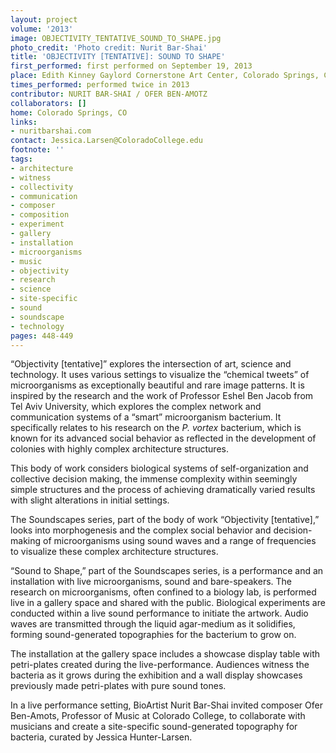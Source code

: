 ```yaml
---
layout: project
volume: '2013'
image: OBJECTIVITY_TENTATIVE_SOUND_TO_SHAPE.jpg
photo_credit: 'Photo credit: Nurit Bar-Shai'
title: 'OBJECTIVITY [TENTATIVE]: SOUND TO SHAPE'
first_performed: first performed on September 19, 2013
place: Edith Kinney Gaylord Cornerstone Art Center, Colorado Springs, CO
times_performed: performed twice in 2013
contributor: NURIT BAR-SHAI / OFER BEN-AMOTZ
collaborators: []
home: Colorado Springs, CO
links:
- nuritbarshai.com
contact: Jessica.Larsen@ColoradoCollege.edu
footnote: ''
tags:
- architecture
- witness
- collectivity
- communication
- composer
- composition
- experiment
- gallery
- installation
- microorganisms
- music
- objectivity
- research
- science
- site-specific
- sound
- soundscape
- technology
pages: 448-449
---
```


“Objectivity [tentative]” explores the intersection of art, science and technology. It uses various settings to visualize the “chemical tweets” of microorganisms as exceptionally beautiful and rare image patterns. It is inspired by the research and the work of Professor Eshel Ben Jacob from Tel Aviv University, which explores the complex network and communication systems of a “smart” microorganism bacterium. It specifically relates to his research on the _P. vortex_ bacterium, which is known for its advanced social behavior as reflected in the development of colonies with highly complex architecture structures.

This body of work considers biological systems of self-organization and collective decision making, the immense complexity within seemingly simple structures and the process of achieving dramatically varied results with slight alterations in initial settings.

The Soundscapes series, part of the body of work “Objectivity [tentative],” looks into morphogenesis and the complex social behavior and decision-making of microorganisms using sound waves and a range of frequencies to visualize these complex architecture structures.

“Sound to Shape,” part of the Soundscapes series, is a performance and an installation with live microorganisms, sound and bare-speakers. The research on microorganisms, often confined to a biology lab, is performed live in a gallery space and shared with the public. Biological experiments are conducted within a live sound performance to initiate the artwork. Audio waves are transmitted through the liquid agar-medium as it solidifies, forming sound-generated topographies for the bacterium to grow on.

The installation at the gallery space includes a showcase display table with petri-plates created during the live-performance. Audiences witness the bacteria as it grows during the exhibition and a wall display showcases previously made petri-plates with pure sound tones.

In a live performance setting, BioArtist Nurit Bar-Shai invited composer Ofer Ben-Amots, Professor of Music at Colorado College, to collaborate with musicians and create a site-specific sound-generated topography for bacteria, curated by Jessica Hunter-Larsen.
